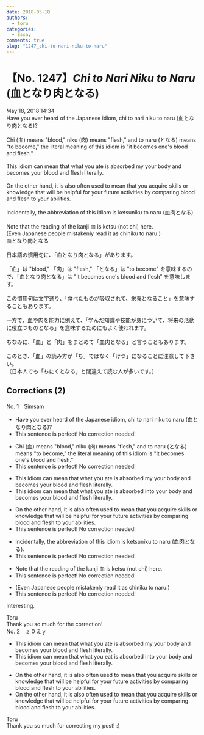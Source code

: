 ```yaml
---
date: 2018-05-18
authors:
  - toru
categories:
  - Essay
comments: true
slug: "1247_chi-to-nari-niku-to-naru"
---
```


# 【No. 1247】<strong><em>Chi to Nari Niku to Naru</strong></em> (血となり肉となる)
<div class="date">May 18, 2018 14:34</div>
<div id="post"><div id="body_show_ori">
Have you ever heard of the Japanese idiom, chi to nari niku to naru (血となり肉となる)?<br/><br/>Chi (血) means "blood," niku (肉) means "flesh," and to naru (となる) means "to become," the literal meaning of this idiom is "it becomes one's blood and flesh."<br/><br/>This idiom can mean that what you ate is absorbed my your body and becomes your blood and flesh literally.<br/><br/>On the other hand, it is also often used to mean that you acquire skills or knowledge that will be helpful for your future activities by comparing blood and flesh to your abilities.<br/><br/>Incidentally, the abbreviation of this idiom is ketsuniku to naru (血肉となる).<br/><br/>Note that the reading of the kanji 血 is ketsu (not chi) here.<br/>(Even Japanese people mistakenly read it as chiniku to naru.)
</div></div>

<!-- more -->

<div id="post_ja"><div id="body_show_mo">
血となり肉となる<br/><br/>日本語の慣用句に、「血となり肉となる」があります。<br/><br/>「血」は "blood," 「肉」は "flesh," 「となる」は "to become" を意味するので、「血となり肉となる」は "it becomes one's blood and flesh" を意味します。<br/><br/>この慣用句は文字通り、「食べたものが吸収されて、栄養となること」を意味することもあります。<br/><br/>一方で、血や肉を能力に例えて、「学んだ知識や技能が身について、将来の活動に役立つものとなる」を意味するためにもよく使われます。<br/><br/>ちなみに、「血」と「肉」をまとめて「血肉となる」と言うこともあります。<br/><br/>このとき、「血」の読み方が「ち」ではなく「けつ」になることに注意して下さい。<br/>（日本人でも「ちにくとなる」と間違えて読む人が多いです。）
</div></div>

## Corrections (2)
<div id="block"><div class="first_name"> No. 1　<span class="just_name">Simsam</span></div><div id="block2">
<ul class="correction_field">
<li class="incorrect">Have you ever heard of the Japanese idiom, chi to nari niku to naru (血となり肉となる)?</li>
<li class="corrected perfect">This sentence is perfect! No correction needed!</li>
</ul>
<ul class="correction_field">
<li class="incorrect">Chi (血) means "blood," niku (肉) means "flesh," and to naru (となる) means "to become," the literal meaning of this idiom is "it becomes one's blood and flesh."</li>
<li class="corrected perfect">This sentence is perfect! No correction needed!</li>
</ul>
<ul class="correction_field">
<li class="incorrect">This idiom can mean that what you ate is absorbed my your body and becomes your blood and flesh literally.</li>
<li class="corrected correct">
This idiom can mean that what you ate is absorbed <span class="f_bold">into</span> your body and becomes your blood and flesh literally.
</li>
</ul>
<ul class="correction_field">
<li class="incorrect">On the other hand, it is also often used to mean that you acquire skills or knowledge that will be helpful for your future activities by comparing blood and flesh to your abilities.</li>
<li class="corrected perfect">This sentence is perfect! No correction needed!</li>
</ul>
<ul class="correction_field">
<li class="incorrect">Incidentally, the abbreviation of this idiom is ketsuniku to naru (血肉となる).</li>
<li class="corrected perfect">This sentence is perfect! No correction needed!</li>
</ul>
<ul class="correction_field">
<li class="incorrect">Note that the reading of the kanji 血 is ketsu (not chi) here.</li>
<li class="corrected perfect">This sentence is perfect! No correction needed!</li>
</ul>
<ul class="correction_field">
<li class="incorrect">(Even Japanese people mistakenly read it as chiniku to naru.)</li>
<li class="corrected perfect">This sentence is perfect! No correction needed!</li>
</ul>
<p class="comment_small">
 Interesting.
</p>

</div><div class="name"><span class="just_name">Toru</span><br>
Thank you so much for the correction!
</div>
</div>
<div id="block"><div class="first_name"> No. 2　<span class="just_name">ｚ０えｙ</span></div><div id="block2">
<ul class="correction_field">
<li class="incorrect">This idiom can mean that what you ate is absorbed my your body and becomes your blood and flesh literally.</li>
<li class="corrected correct">
This idiom can mean that what you <span class="f_red">eat </span>is absorbed<span class="f_red"> into</span> your body and becomes your blood and flesh literally.
</li>
</ul>
<ul class="correction_field">
<li class="incorrect">On the other hand, it is also often used to mean that you acquire skills or knowledge that will be helpful for your future activities by comparing blood and flesh to your abilities.</li>
<li class="corrected correct">
On the other hand, it is also often used to mean that you acquire skills or knowledge that will be helpful for your future activities by comparing blood and flesh to your abilities.
</li>
</ul>
</div><div class="name"><span class="just_name">Toru</span><br>
Thank you so much for correcting my post! :)
</div>
</div>
